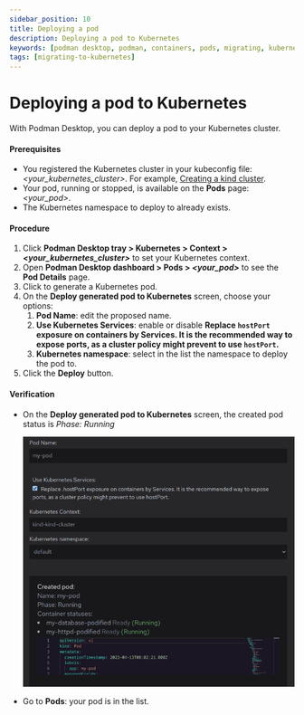 ```yaml
---
sidebar_position: 10
title: Deploying a pod
description: Deploying a pod to Kubernetes 
keywords: [podman desktop, podman, containers, pods, migrating, kubernetes]
tags: [migrating-to-kubernetes]
---
```


# Deploying a pod to Kubernetes

With Podman Desktop, you can deploy a pod to your Kubernetes cluster.

#### Prerequisites

* You registered the Kubernetes cluster in your kubeconfig file: *<your_kubernetes_cluster>*. For example, [Creating a kind cluster](kind/creating-a-kind-cluster.md).
* Your pod, running or stopped, is available on the **Pods** page: *<your_pod>*.
* The Kubernetes namespace to deploy to already exists.

#### Procedure

1. Click **Podman Desktop tray > Kubernetes > Context > *<your_kubernetes_cluster>*** to set your Kubernetes context.
1. Open **Podman Desktop dashboard > Pods > *<your_pod>*** to see the **Pod Details** page.
1. Click <icon icon="fa-solid fa-rocket" size="lg" /> to generate a Kubernetes pod.
1. On the **Deploy generated pod to Kubernetes** screen, choose your options:
   1. **Pod Name**: edit the proposed name.
   1. **Use Kubernetes Services**: enable or disable **Replace `hostPort` exposure on containers by Services. It is the recommended way to expose ports, as a cluster policy might prevent to use `hostPort`.**
   1. **Kubernetes namespace**: select in the list the namespace to deploy the pod to.
1. Click the **<icon icon="fa-solid fa-rocket" size="lg" /> Deploy** button.

#### Verification

* On the **Deploy generated pod to Kubernetes** screen, the created pod status is *Phase: Running*

  ![](img/deploying-a-pod.png)

* Go to **Pods**: your pod is in the list.
